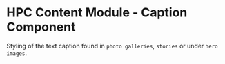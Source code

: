 HPC Content Module - Caption Component
================================================

Styling of the text caption found in `photo galleries`, `stories` or under
`hero images`.
